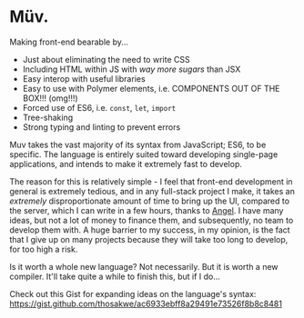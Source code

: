 # Müv.
Making front-end bearable by...
* Just about eliminating the need to write CSS
* Including HTML within JS with *way more sugars* than JSX
* Easy interop with useful libraries
* Easy to use with Polymer elements, i.e. COMPONENTS OUT OF THE BOX!!! (omg!!!)
* Forced use of ES6, i.e. `const`, `let`, `import`
* Tree-shaking
* Strong typing and linting to prevent errors

Muv takes the vast majority of its syntax from JavaScript; ES6, to be specific.
The language is entirely suited toward developing single-page applications, and intends
to make it extremely fast to develop.

The reason for this is relatively simple - I feel that front-end development in general is extremely
tedious, and in any full-stack project I make, it takes an *extremely* disproportionate amount of time
to bring up the UI, compared to the server, which I can write in a few hours, thanks to
[Angel](https://angel-dart.github.io). I have many ideas, but not a lot of money to finance them,
and subsequently, no team to develop them with. A huge barrier to my success, in my opinion, is the
fact that I give up on many projects because they will take too long to develop, for too high a risk.

Is it worth a whole new language? Not necessarily. But it is worth a new compiler. It'll take quite a while
to finish this, but if I do...

Check out this Gist for expanding ideas on the language's syntax:
https://gist.github.com/thosakwe/ac6933ebff8a29491e73526f8b8c8481